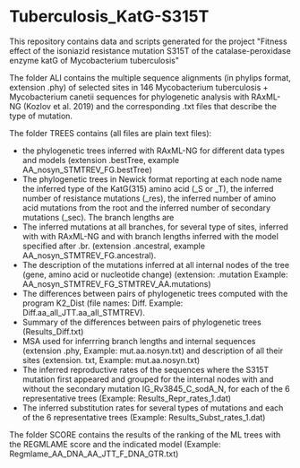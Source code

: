 # Tuberculosis_KatG-S315T
This repository contains data and scripts generated for the project "Fitness effect of the isoniazid resistance mutation S315T of the catalase-peroxidase enzyme katG of Mycobacterium tuberculosis"

The folder ALI contains the multiple sequence alignments (in phylips format, extension .phy) of selected sites in 146 Mycobacterium tuberculosis + Mycobacterium canetii sequences for phylogenetic analysis with RAxML-NG (Kozlov et al. 2019) and the corresponding .txt files that describe the type of mutation.

The folder TREES contains (all files are plain text files):
- the phylogenetic trees inferred with RAxML-NG for different data types and models (extension .bestTree, example AA_nosyn_STMTREV_FG.bestTree)
- The phylogenetic trees in Newick format reporting at each node name the inferred type of the KatG(315) amino acid (_S or _T), the inferred number of resistance mutations (_res), the inferred number of amino acid mutations from the root and the inferred number of secondary mutations (_sec). The branch lengths are 
- The inferred mutations at all branches, for several type of sites, inferred with with RAxML-NG and with branch lengths inferred with the model specified after .br. (extension .ancestral, example AA_nosyn_STMTREV_FG.ancestral).
- The description of the mutations inferred at all internal nodes of the tree (gene, amino acid or nucleotide change) (extension: .mutation Example: AA_nosyn_STMTREV_FG_STMTREV_AA.mutations)
- The differences between pairs of phylogenetic trees computed with the program K2_Dist (file names: Diff. Example: Diff.aa_all_JTT.aa_all_STMTREV).
- Summary of the differences between pairs of phylogenetic trees (Results_Diff.txt)
- MSA used for inferrring branch lengths and internal sequences (extension .phy, Example: mut.aa.nosyn.txt) and description of all their sites (extension. txt, Example: mut.aa.nosyn.txt)
- The inferred reproductive rates of the sequences where the S315T mutation first appeared and grouped for the internal nodes with and without the secondary mutation IG_Rv3845_C_sodA_N, for each of the 6 representative trees (Example: Results_Repr_rates_1.dat)
- The inferred substitution rates for several types of mutations and each of the 6 representative trees (Example: Results_Subst_rates_1.dat)

The folder SCORE contains the results of the ranking of the ML trees with the REGMLAME score and the indicated model (Example:  Regmlame_AA_DNA_AA_JTT_F_DNA_GTR.txt)

